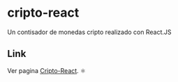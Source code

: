 # cripto-react
Un contisador de monedas cripto realizado con React.JS

## Link
Ver pagina [Cripto-React](https://fascinating-malabi-1ba466.netlify.app/). ⚛️

